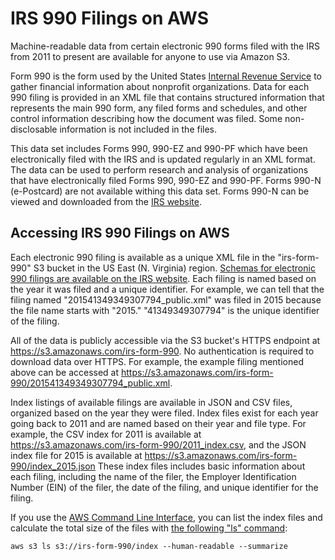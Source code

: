 # IRS 990 Filings on AWS

Machine-readable data from certain electronic 990 forms filed with the IRS from 2011 to present are available for anyone to use via Amazon S3.

Form 990 is the form used by the United States [Internal Revenue Service](https://www.irs.gov/) to gather financial information about nonprofit organizations. Data for each 990 filing is provided in an XML file that contains structured information that represents the main 990 form, any filed forms and schedules, and other control information describing how the document was filed. Some non-disclosable information is not included in the files.

This data set includes Forms 990, 990-EZ and 990-PF which have been electronically filed with the IRS and is updated regularly in an XML format. The data can be used to perform research and analysis of organizations that have electronically filed Forms 990, 990-EZ and 990-PF. Forms 990-N (e-Postcard) are not available withing this data set. Forms 990-N can be viewed and downloaded from the [IRS website](https://www.irs.gov/charities-non-profits/search-for-forms-990-n-filed-by-small-tax-exempt-organizations).

## Accessing IRS 990 Filings on AWS

Each electronic 990 filing is available as a unique XML file in the "irs-form-990" S3 bucket in the US East (N. Virginia) region. [Schemas for electronic 990 filings are available on the IRS website](https://www.irs.gov/charities-non-profits/current-valid-xml-schemas-and-business-rules-for-exempt-organizations-modernized-e-file). Each filing is named based on the year it was filed and a unique identifier. For example, we can tell that the filing named "201541349349307794_public.xml" was filed in 2015 because the file name starts with "2015." "41349349307794" is the unique identifier of the filing.

All of the data is publicly accessible via the S3 bucket's HTTPS endpoint at https://s3.amazonaws.com/irs-form-990. No authentication is required to download data over HTTPS. For example, the example filing mentioned above can be accessed at https://s3.amazonaws.com/irs-form-990/201541349349307794_public.xml.

Index listings of available filings are available in JSON and CSV files, organized based on the year they were filed. Index files exist for each year going back to 2011 and are named based on their year and file type. For example, the CSV index for 2011 is available at https://s3.amazonaws.com/irs-form-990/2011_index.csv, and the JSON index file for 2015 is available at https://s3.amazonaws.com/irs-form-990/index_2015.json
These index files includes basic information about each filing, including the name of the filer, the Employer Identification Number (EIN) of the filer, the date of the filing, and unique identifier for the filing.

If you use the [AWS Command Line Interface](https://aws.amazon.com/documentation/cli/), you can list the index files and calculate the total size of the files with [the following "ls" command](http://docs.aws.amazon.com/cli/latest/reference/s3/ls.html):

`aws s3 ls s3://irs-form-990/index --human-readable --summarize`
